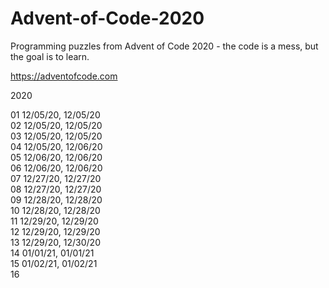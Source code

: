 # Advent-of-Code-2020

Programming puzzles from Advent of Code 2020 - the code is a mess, but the goal is to learn.

https://adventofcode.com


2020  

01 12/05/20, 12/05/20  
02 12/05/20, 12/05/20  
03 12/05/20, 12/05/20  
04 12/05/20, 12/06/20  
05 12/06/20, 12/06/20  
06 12/06/20, 12/06/20  
07 12/27/20, 12/27/20  
08 12/27/20, 12/27/20  
09 12/28/20, 12/28/20  
10 12/28/20, 12/28/20  
11 12/29/20, 12/29/20  
12 12/29/20, 12/29/20  
13 12/29/20, 12/30/20  
14 01/01/21, 01/01/21  
15 01/02/21, 01/02/21  
16  
